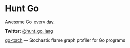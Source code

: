 # Hunt Go
Awesome Go, every day.

**Twitter:** [@hunt_go_lang](https://twitter.com/hunt_go_lang)

[go-torch](https://github.com/uber/go-torch) — Stochastic flame graph profiler for Go programs
